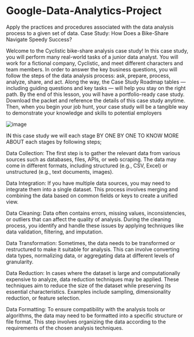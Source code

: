 # Google-Data-Analytics-Project
Apply the practices and procedures associated with the data analysis process to a given set of data.
Case Study: How Does a Bike-Share Navigate Speedy Success?

Welcome to the Cyclistic bike-share analysis case study! In this case study, you will perform many real-world tasks of a junior
data analyst. You will work for a fictional company, Cyclistic, and meet different characters and team members. In order to
answer the key business questions, you will follow the steps of the data analysis process: ask, prepare, process, analyze,
share, and act. Along the way, the Case Study Roadmap tables — including guiding questions and key tasks — will help you
stay on the right path.
By the end of this lesson, you will have a portfolio-ready case study. Download the packet and reference the details of this
case study anytime. Then, when you begin your job hunt, your case study will be a tangible way to demonstrate your
knowledge and skills to potential employers

![image](https://github.com/Ishikashrivastava/Google-Data-Analytics-Project/assets/80690119/407f76d1-161e-4bd3-a789-7437708f48fb)
 
 IN this case study we will each stage BY ONE BY ONE TO KNOW MORE ABOUT each stages by following steps;
 
 Data Collection: The first step is to gather the relevant data from various sources such as databases, files, APIs, or web scraping. The data may come in different formats, including structured (e.g., CSV, Excel) or unstructured (e.g., text documents, images).

Data Integration: If you have multiple data sources, you may need to integrate them into a single dataset. This process involves merging and combining the data based on common fields or keys to create a unified view.

Data Cleaning: Data often contains errors, missing values, inconsistencies, or outliers that can affect the quality of analysis. During the cleaning process, you identify and handle these issues by applying techniques like data validation, filtering, and imputation.

Data Transformation: Sometimes, the data needs to be transformed or restructured to make it suitable for analysis. This can involve converting data types, normalizing data, or aggregating data at different levels of granularity.

Data Reduction: In cases where the dataset is large and computationally expensive to analyze, data reduction techniques may be applied. These techniques aim to reduce the size of the dataset while preserving its essential characteristics. Examples include sampling, dimensionality reduction, or feature selection.

Data Formatting: To ensure compatibility with the analysis tools or algorithms, the data may need to be formatted into a specific structure or file format. This step involves organizing the data according to the requirements of the chosen analysis techniques.
